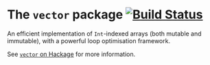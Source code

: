 The `vector` package [![Build Status](https://travis-ci.org/haskell/vector.png?branch=master)](https://travis-ci.org/haskell/vector)
====================

An efficient implementation of `Int`-indexed arrays (both mutable and immutable), with a powerful loop optimisation framework.

See [`vector` on Hackage](http://hackage.haskell.org/package/vector) for more information.
